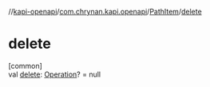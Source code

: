 //[kapi-openapi](../../../index.md)/[com.chrynan.kapi.openapi](../index.md)/[PathItem](index.md)/[delete](delete.md)

# delete

[common]\
val [delete](delete.md): [Operation](../-operation/index.md)? = null

